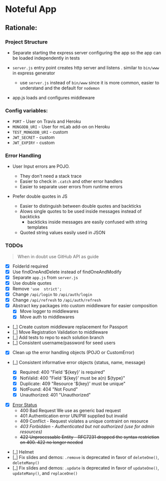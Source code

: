 # Noteful App

## Rationale:

### Project Structure

* Separate starting the express server configuring the app so the app can be loaded independently in tests

* `server.js` entry point creates http server and listens . similar to `bin/www` in express generator
    * use `server.js` instead of `bin/www` since it is more common, easier to understand and the default for `nodemon`

* app.js loads and configures middleware

### Config variables:

* `PORT` - User on Travis and Heroku
* `MONGODB_URI` - User for mLab add-on on Heroku
* `TEST_MONGODB_URI` - custom
* `JWT_SECRET` - custom
* `JWT_EXPIRY` - custom

### Error Handling

* User Input errors are POJO.
    * They don't need a stack trace
    * Easier to check in `.catch` and other error handlers
    * Easier to separate user errors from runtime errors

* Prefer double quotes in JS
    * Easier to distinguish between double quotes and backticks
    * Alows single quotes to be used inside messages instead of backticks
        * backticks inside messages are easily confused with string templates
    * Quoted string values easily used in JSON

### TODOs

> When in doubt use GitHub API as guide

* [X] FolderId required
* [X] Use findOneAndDelete instead of findOneAndModify
* [X] Separate `app.js` from `server.js`
* [X] Use double quotes
* [X] Remove `'use  strict';`
* [X] Change `/api/login` to `/api/auth/login`
* [X] Change `/api/refresh` to `/api/auth/refresh`
* [X] Abstract key packages into custom middleware for easier composition
    * [X] Move logger to middlewares
    * [X] Move auth to middlewares
* [_] Create custom middleware replacement for Passport
* [_] Move Registration Validation to middleware
* [_] Add tests to repo to each solution branch
* [_] Consistent username/password for seed users

* [X] Clean up the error handling objects (POJO or CustomError)
* [_] Consistent informative error objects {status, name, message}

    * [X] Required: 400 "Field '${key}' is required"
    * [X] NotValid: 400 "Field '${key}' must be a(n) ${type}"
    * [X] Duplicate: 409 "Resource '${key}' must be unique"
    * [X] NotFound: 404 "Not Found"
    * [X] Unauthorized: 401 "Unauthorized"

* [X] [Error Status](https://tools.ietf.org/html/rfc7231)
    * 400 Bad Request We use as generic bad request
    * 401 Authentication error UN/PW supplied but invalid
    * 409 Conflict - Request violates a unique contraint on resource
    * _403 Forbidden - Authenticated but not authorized (use for admin resources)_
    * ~~422 Unprocessable Entity - RFC7231 dropped the syntax restriction on 400. 422 no longer needed~~
* [_] Helmet
* [_] Fix slides and demos: `.remove` is deprecated in favor of `deleteOne()`, `deleteMany()`
* [_] Fix slides and demos: `.update` is deprecated in favor of  `updateOne()`, `updateMany()`, and `replaceOne()`
